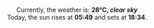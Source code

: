 <p  align="center"><br/>Currently, the weather is: <b> 28°C, <i>clear sky</i></b></br>Today, the sun rises at <b>05:49</b> and sets at <b>18:34</b>.</p>